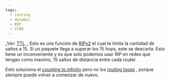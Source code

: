 ```yaml
---
tags:
  - routing
  - dynamic
  - RIP
  - CCNA
---
```



_Ver: [TTL](../../IPv4%20addressing/TTL.md) _
Esto es una función de [RIPv2](../RIP/RIPv2.md)   el cual te limita la cantidad de saltos a 15. Si un paquete llega a superar los 15 hops, este se descarta. 
Esto tiene un inconveniente y es que solo podemos usar RIP en redes que tengan como maximo, 15 saltos de distancia entre cada router.

Esto soluciona el [counting to infinity]((LEGACY)%20Notes%20routing/counting%20to%20infinity.md)  pero no los [routing loops]((LEGACY)%20Notes%20routing/routing%20loops.md) , porque siempre puede volver a comenzar de nuevo.
